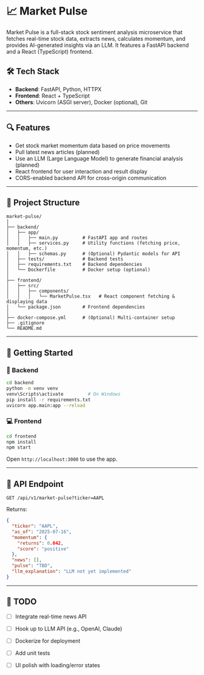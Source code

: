 # 📈 Market Pulse

Market Pulse is a full-stack stock sentiment analysis microservice that fetches real-time stock data, extracts news, calculates momentum, and provides AI-generated insights via an LLM. It features a FastAPI backend and a React (TypeScript) frontend.

## 🛠 Tech Stack

* **Backend**: FastAPI, Python, HTTPX
* **Frontend**: React + TypeScript
* **Others**: Uvicorn (ASGI server), Docker (optional), Git

---

## 🔍 Features

* Get stock market momentum data based on price movements
* Pull latest news articles (planned)
* Use an LLM (Large Language Model) to generate financial analysis (planned)
* React frontend for user interaction and result display
* CORS-enabled backend API for cross-origin communication

---

## 📁 Project Structure

```
market-pulse/
│
├── backend/
│   ├── app/
│   │   ├── main.py         # FastAPI app and routes
│   │   ├── services.py     # Utility functions (fetching price, momentum, etc.)
│   │   ├── schemas.py      # (Optional) Pydantic models for API
│   ├── tests/              # Backend tests
│   ├── requirements.txt    # Backend dependencies
│   └── Dockerfile          # Docker setup (optional)
│
├── frontend/
│   ├── src/
│   │   ├── components/
│   │   │   └── MarketPulse.tsx   # React component fetching & displaying data
│   └── package.json        # Frontend dependencies
│
├── docker-compose.yml      # (Optional) Multi-container setup
├── .gitignore
└── README.md
```

---

## 🚀 Getting Started

### 🔧 Backend

```bash
cd backend
python -m venv venv
venv\Scripts\activate         # On Windows
pip install -r requirements.txt
uvicorn app.main:app --reload
```

### 💻 Frontend

```bash
cd frontend
npm install
npm start
```

Open `http://localhost:3000` to use the app.

---

## 📡 API Endpoint

`GET /api/v1/market-pulse?ticker=AAPL`

Returns:

```json
{
  "ticker": "AAPL",
  "as_of": "2025-07-16",
  "momentum": {
    "returns": 0.042,
    "score": "positive"
  },
  "news": [],
  "pulse": "TBD",
  "llm_explanation": "LLM not yet implemented"
}
```

---

## 🧠 TODO

* [ ] Integrate real-time news API
* [ ] Hook up to LLM API (e.g., OpenAI, Claude)
* [ ] Dockerize for deployment
* [ ] Add unit tests
* [ ] UI polish with loading/error states

